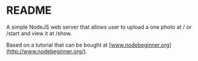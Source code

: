 # README
A simple NodeJS web server that allows user to upload a one photo at / or /start and view it at /show.

Based on a tutorial that can be bought at [www.nodebeginner.org](http://www.nodebeginner.org/).